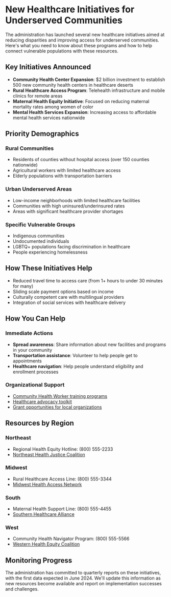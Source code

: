 # New Healthcare Initiatives for Underserved Communities

The administration has launched several new healthcare initiatives aimed at reducing disparities and improving access for underserved communities. Here's what you need to know about these programs and how to help connect vulnerable populations with these resources.

## Key Initiatives Announced

- **Community Health Center Expansion**: $2 billion investment to establish 500 new community health centers in healthcare deserts
- **Rural Healthcare Access Program**: Telehealth infrastructure and mobile clinics for remote areas
- **Maternal Health Equity Initiative**: Focused on reducing maternal mortality rates among women of color
- **Mental Health Services Expansion**: Increasing access to affordable mental health services nationwide

## Priority Demographics

### Rural Communities

- Residents of counties without hospital access (over 150 counties nationwide)
- Agricultural workers with limited healthcare access
- Elderly populations with transportation barriers

### Urban Underserved Areas

- Low-income neighborhoods with limited healthcare facilities
- Communities with high uninsured/underinsured rates
- Areas with significant healthcare provider shortages

### Specific Vulnerable Groups

- Indigenous communities
- Undocumented individuals
- LGBTQ+ populations facing discrimination in healthcare
- People experiencing homelessness

## How These Initiatives Help

- Reduced travel time to access care (from 1+ hours to under 30 minutes for many)
- Sliding scale payment options based on income
- Culturally competent care with multilingual providers
- Integration of social services with healthcare delivery

## How You Can Help

### Immediate Actions

- **Spread awareness**: Share information about new facilities and programs in your community
- **Transportation assistance**: Volunteer to help people get to appointments
- **Healthcare navigation**: Help people understand eligibility and enrollment processes

### Organizational Support

- [Community Health Worker training programs](https://example.com/chw-training)
- [Healthcare advocacy toolkit](https://example.com/health-advocacy)
- [Grant opportunities for local organizations](https://example.com/health-grants)

## Resources by Region

### Northeast

- Regional Health Equity Hotline: (800) 555-2233
- [Northeast Health Justice Coalition](https://example.com/northeast-health)

### Midwest

- Rural Healthcare Access Line: (800) 555-3344
- [Midwest Health Access Network](https://example.com/midwest-health)

### South

- Maternal Health Support Line: (800) 555-4455
- [Southern Healthcare Alliance](https://example.com/south-health)

### West

- Community Health Navigator Program: (800) 555-5566
- [Western Health Equity Coalition](https://example.com/west-health)

## Monitoring Progress

The administration has committed to quarterly reports on these initiatives, with the first data expected in June 2024. We'll update this information as new resources become available and report on implementation successes and challenges.
